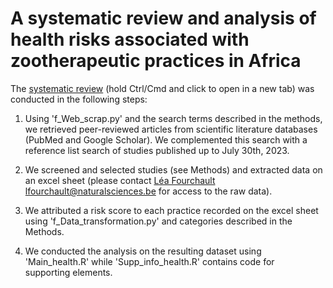 # A systematic review and analysis of health risks associated with zootherapeutic practices in Africa

The [systematic review](https://www.medrxiv.org/content/10.1101/2024.02.14.24302750v1) (hold Ctrl/Cmd and click to open in a new tab) was conducted in the following steps:

1. Using 'f_Web_scrap.py' and the search terms described in the methods, we retrieved peer-reviewed articles from scientific literature databases (PubMed and Google Scholar). We complemented this search with a reference list search of studies published up to July 30th, 2023.

2. We screened and selected studies (see Methods) and extracted data on an excel sheet (please contact [Léa Fourchault](mailto:lfourchault@naturalsciences.be) <lfourchault@naturalsciences.be> for access to the raw data).

3. We attributed a risk score to each practice recorded on the excel sheet using 'f_Data_transformation.py' and categories described in the Methods.

4. We conducted the analysis on the resulting dataset using 'Main_health.R' while 'Supp_info_health.R' contains code for supporting elements.
